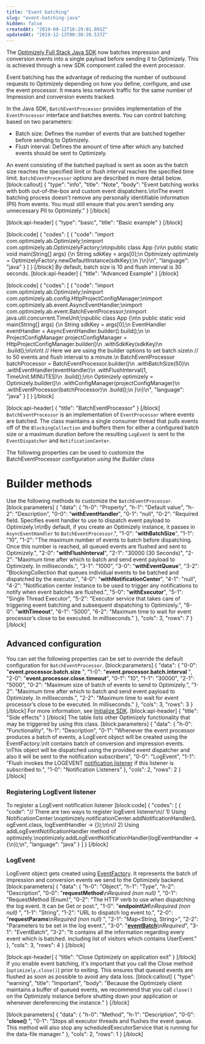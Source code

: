 ```yaml
---
title: "Event batching"
slug: "event-batching-java"
hidden: false
createdAt: "2019-09-12T16:29:01.091Z"
updatedAt: "2019-12-13T00:30:20.537Z"
---
```

The [Optimizely Full Stack Java SDK](https://github.com/optimizely/java-sdk) now batches impression and conversion events into a single payload before sending it to Optimizely. This is achieved through a new SDK component called the event processor.

Event batching has the advantage of reducing the number of outbound requests to Optimizely depending on how you define, configure, and use the event processor. It means less network traffic for the same number of Impression and conversion events tracked.

In the Java SDK, `BatchEventProcessor` provides implementation of the `EventProcessor` interface and batches events. You can control batching based on two parameters:

- Batch size: Defines the number of events that are batched together before sending to Optimizely.
- Flush interval: Defines the amount of time after which any batched events should be sent to Optimizely.

An event consisting of the batched payload is sent as soon as the batch size reaches the specified limit or flush interval reaches the specified time limit. `BatchEventProcessor` options are described in more detail below.
[block:callout]
{
  "type": "info",
  "title": "Note",
  "body": "Event batching works with both out-of-the-box and custom event dispatchers.\n\nThe event batching process doesn't remove any personally identifiable information (PII) from events. You must still ensure that you aren't sending any unnecessary PII to Optimizely."
}
[/block]

[block:api-header]
{
  "type": "basic",
  "title": "Basic example"
}
[/block]

[block:code]
{
  "codes": [
    {
      "code": "import com.optimizely.ab.Optimizely;\nimport com.optimizely.ab.OptimizelyFactory;\n\npublic class App {\n\n    public static void main(String[] args) {\n        String sdkKey = args[0];\n        Optimizely optimizely = OptimizelyFactory.newDefaultInstance(sdkKey);\n    }\n}\n",
      "language": "java"
    }
  ]
}
[/block]
By default, batch size is 10 and flush interval is 30 seconds.
[block:api-header]
{
  "title": "Advanced Example"
}
[/block]

[block:code]
{
  "codes": [
    {
      "code": "import com.optimizely.ab.Optimizely;\nimport com.optimizely.ab.config.HttpProjectConfigManager;\nimport com.optimizely.ab.event.AsyncEventHandler;\nimport com.optimizely.ab.event.BatchEventProcessor;\nimport java.util.concurrent.TimeUnit;\npublic class App {\n\n    public static void main(String[] args) {\n        String sdkKey = args[0];\n        EventHandler eventHandler = AsyncEventHandler.builder().build();\n        \n       ProjectConfigManager projectConfigManager = HttpProjectConfigManager.builder()\n            .withSdkKey(sdkKey)\n            .build();\n\n\n\t   // Here we are using the builder options to set batch size\n        // to 50 events and flush interval to a minute.\n        BatchEventProcessor batchProcessor = BatchEventProcessor.builder()\n            .withBatchSize(50)\n            .withEventHandler(eventHandler)\n            .withFlushInterval(1, TimeUnit.MINUTES)\n            .build();\n\n        Optimizely optimizely = Optimizely.builder()\n            .withConfigManager(projectConfigManager)\n            .withEventProcessor(batchProcessor)\n            .build();\n    }\n}\n",
      "language": "java"
    }
  ]
}
[/block]

[block:api-header]
{
  "title": "BatchEventProcessor"
}
[/block]
`BatchEventProcessor` is an implementation of `EventProcessor` where events are batched. The class maintains a single consumer thread that pulls events off of the `BlockingCollection` and buffers them for either a configured batch size or a maximum duration before the resulting `LogEvent` is sent to the `EventDispatcher` and `NotificationCenter`.

The following properties can be used to customize the BatchEventProcessor configuration *using the Builder class*


# Builder methods
Use the following methods to customize the `BatchEventProcessor`.
[block:parameters]
{
  "data": {
    "h-0": "Property",
    "h-1": "Default value",
    "h-2": "Description",
    "0-0": "**withEventHandler**",
    "0-1": "null",
    "0-2": "Required field. Specifies event handler to use to dispatch event payload to Optimizely.\n\nBy default, if you create an Optimizely instance, it passes in `AsyncEventHandler` to `BatchEventProcessor`.",
    "1-0": "**withBatchSize**",
    "1-1": "10",
    "1-2": "The maximum number of events to batch before dispatching. Once this number is reached, all queued events are flushed and sent to Optimizely.",
    "2-0": "**withFlushInterval**",
    "2-1": "30000 (30 Seconds)",
    "2-2": "Maximum time after which to batch and send event payload to Optimizely. In milliseconds.",
    "3-1": "1000",
    "3-0": "**withEventQueue**",
    "3-2": "BlockingCollection that queues individual events to be batched and dispatched by the executor.",
    "4-0": "**withNotificationCenter**",
    "4-1": "null",
    "4-2": "Notification center instance to be used to trigger any notifications to notify when event batches are flushed.",
    "5-0": "**withExecutor**",
    "5-1": "Single Thread Executor",
    "5-2": "Executor service that takes care of triggering event batching and subsequent dispatching to Optimizely.",
    "6-0": "**withTimeout**",
    "6-1": "5000",
    "6-2": "Maximum time to wait for event processor’s close to be executed. In milliseconds."
  },
  "cols": 3,
  "rows": 7
}
[/block]
## Advanced configuration
You can set the following properties can be set to override the default configuration for `BatchEventProcessor`.
[block:parameters]
{
  "data": {
    "0-0": "**event.processor.batch.size** ",
    "1-0": "**event.processor.batch.interval** ",
    "2-0": "**event.processor.close.timeout**",
    "0-1": "10",
    "1-1": "30000",
    "2-1": "5000",
    "0-2": "Maximum size of batch of events to send to Optimizely.",
    "1-2": "Maximum time after which to batch and send event payload to Optimizely. In milliseconds.",
    "2-2": "Maximum time to wait for event processor’s close to be executed. In milliseconds."
  },
  "cols": 3,
  "rows": 3
}
[/block]
For more information, see [Initialize SDK](doc:initialize-sdk-java).
[block:api-header]
{
  "title": "Side effects"
}
[/block]
The table lists other Optimizely functionality that may be triggered by using this class.
[block:parameters]
{
  "data": {
    "h-0": "Functionality",
    "h-1": "Description",
    "0-1": "Whenever the event processor produces a batch of events, a LogEvent object will be created using the EventFactory.\nIt contains batch of conversion and impression events. \nThis object will be dispatched using the provided event dispatcher and also it will be sent to the notification subscribers",
    "0-0": "LogEvent",
    "1-1": "Flush invokes the LOGEVENT [notification listener](doc:set-up-notification-listener-java) if this listener is subscribed to.",
    "1-0": "Notification Listeners"
  },
  "cols": 2,
  "rows": 2
}
[/block]
### Registering LogEvent listener

To register a LogEvent notification listener
[block:code]
{
  "codes": [
    {
      "code": "// There are two ways to register logEvent listener\n// 1) Using NotificationCenter.\noptimizely.notificationCenter.addNotificationHandler(LogEvent.class, logEventHandler -> {});\n\n// 2) Using addLogEventNotificationHandler method of optimizely.\noptimizely.addLogEventNotificationHandler(logEventHandler -> {\n});\n",
      "language": "java"
    }
  ]
}
[/block]
###  LogEvent

LogEvent object gets created using [EventFactory](https://github.com/optimizely/java-sdk/blob/master/core-api/src/main/java/com/optimizely/ab/event/internal/EventFactory.java). It represents the batch of impression and conversion events we send to the Optimizely backend.
[block:parameters]
{
  "data": {
    "h-0": "Object",
    "h-1": "Type",
    "h-2": "Description",
    "0-0": "**requestMethod**\n*Required (non null)* ",
    "0-1": "RequestMethod (Enum)",
    "0-2": "The HTTP verb to use when dispatching the log event. It can be Get or post.",
    "1-0": "**endpointUrl**\n*Required (non null)* ",
    "1-1": "String",
    "1-2": "URL to dispatch log event to.",
    "2-0": "**requestParams**\n*Required (non null)* ",
    "2-1": "Map<String, String>",
    "2-2": "Parameters to be set in the log event.",
    "3-0": "**[eventBatch](https://github.com/optimizely/java-sdk/blob/13c27ffc812928ef5cf05159d37ad6bab421fc5a/core-api/src/main/java/com/optimizely/ab/event/LogEvent.java#L38)**\n*Required*",
    "3-1": "EventBatch",
    "3-2": "It contains all the information regarding every event which is batched. including list of visitors which contains UserEvent."
  },
  "cols": 3,
  "rows": 4
}
[/block]

[block:api-header]
{
  "title": "Close Optimizely on application exit"
}
[/block]
If you enable event batching, it's important that you call the Close method (`optimizely.close()`) prior to exiting. This ensures that queued events are flushed as soon as possible to avoid any data loss.
[block:callout]
{
  "type": "warning",
  "title": "Important",
  "body": "Because the Optimizely client maintains a buffer of queued events, we recommend that you call `close()` on the Optimizely instance before shutting down your application or whenever dereferencing the instance."
}
[/block]

[block:parameters]
{
  "data": {
    "h-0": "Method",
    "h-1": "Description",
    "0-0": "**close()** ",
    "0-1": "Stops all executor threads and flushes the event queue. This method will also stop any scheduledExecutorService that is running for the data-file manager."
  },
  "cols": 2,
  "rows": 1
}
[/block]
